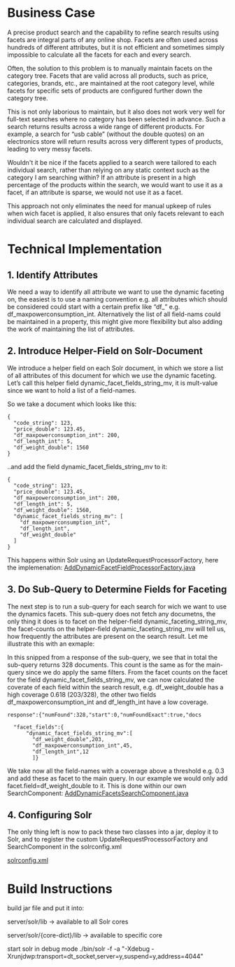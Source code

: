 # Business Case 

A precise product search and the capability to refine search results using facets are integral parts of any online shop.
Facets are often used across hundreds of different attributes, but it is not efficient and sometimes simply impossible to calculate all the facets for each and every search.

Often, the solution to this problem is to manually maintain facets on the category tree. Facets that are valid across all products, such as price, categories, brands, etc., are maintained at the root category level, while facets for specific sets of products are configured further down the category tree.

This is not only laborious to maintain, but it also does not work very well for full-text searches where no category has been selected in advance. Such a search returns results across a wide range of different products. For example, a search for “usb cable” (without the double quotes) on an electronics store will return results across very different types of products, leading to very messy facets. 

Wouldn't it be nice if the facets applied to a search were tailored to each individual search, rather than relying on any static context such as the category I am searching within? If an attribute is present in a high percentage of the products within the search, we would want to use it as a facet, if an attribute is sparse, we would not use it as a facet.

This approach not only eliminates the need for manual upkeep of rules when wich facet is applied, it also ensures that only facets relevant to each individual search are calculated and displayed.

# Technical Implementation

## 1. Identify Attributes
 We need a way to identify all attribute we want to use the dynamic faceting on, the easiest is to use a naming convention e.g. all attributes which should be considered could start with a certain prefix like “df_” e.g. df_maxpowerconsumption_int. Alternatively the list of all field-nams could be maintained in a property, this might give more flexibility but also adding the work of maintaining the list of attributes.

## 2. Introduce Helper-Field on Solr-Document
We introduce a helper field on each Solr document, in which we store a list of all attributes of this document for which we use the dynamic faceting. Let’s call this helper field dynamic_facet_fields_string_mv, it is mult-value since we want to hold a list of a field-names.

So we take a document which looks like this:
```
{
  "code_string": 123,
  "price_double": 123.45,
  "df_maxpowerconsumption_int": 200,
  "df_length_int": 5,
  "df_weight_double": 1560
}
```
..and add the field dynamic_facet_fields_string_mv to it:
```
{
  "code_string": 123,
  "price_double": 123.45,
  "df_maxpowerconsumption_int": 200,
  "df_length_int": 5,
  "df_weight_double": 1560,
  "dynamic_facet_fields_string_mv": [
    "df_maxpowerconsumption_int",
    "df_length_int",
    "df_weight_double"
  ]
}
```
This happens within Solr using an UpdateRequestProcessorFactory, here the implemenation:
[AddDynamicFacetFieldProcessorFactory.java](https://github.com/renatoh/dynamicFacetingWithSolr/blob/main/src/main/java/custom/AddDynamicFacetFieldProcessorFactory.java)

## 3. Do Sub-Query to Determine Fields for Faceting
The next step is to run a sub-query for each search for wich we want to use the dynamics facets. This sub-query does not fetch any documetns, the only thing it does is to facet on the helper-field dynamic_faceting_string_mv, the facet-counts on the helper-field dynamic_faceting_string_mv will tell us, how frequently the attributes are present on the search result. Let me illustrate this with an exmaple:

In this snipped from a response of the sub-query, we see that in total the sub-query returns 328 documents. This count is the same as for the main-query since we do apply the same filters. From the facet counts on the facet for the field dynamic_facet_fields_string_mv, we can now calculated the coverate of each field within the search result, e.g. df_weight_double has a high coverage 0.618 (203/328), the other two fields df_maxpowerconsumption_int and df_length_int have a low coverage.
```
response":{"numFound":328,"start":0,"numFoundExact":true,"docs

  "facet_fields":{
      "dynamic_facet_fields_string_mv":[
        "df_weight_double",203,
        "df_maxpowerconsumption_int",45,
        "df_length_int",12
        ]}
``` 
We take now all the field-names with a coverage above a threshold e.g. 0.3 and add these as facet to the main query. In our example we would only add facet.field=df_weight_double to it.
This is done within our own SearchComponent:
[AddDynamicFacetsSearchComponent.java](https://github.com/renatoh/dynamicFacetingWithSolr/blob/main/src/main/java/custom/AddDynamicFacetsSearchComponent.java)

## 4. Configuring Solr
The only thing left is now to pack these two classes into a jar, deploy it to Solr, and to register the custom UpdateRequestProcessorFactory and SearchComponent in the solrconfig.xml

[solrconfig.xml](https://github.com/renatoh/dynamicFacetingWithSolr/blob/main/resources/solrconfig.xml)

# Build Instructions

build jar file and put it into:

server/solr/lib -> available to all Solr cores

server/solr/{core-dict}/lib -> available to specific core

start solr in debug mode ./bin/solr -f -a "-Xdebug -Xrunjdwp:transport=dt_socket,server=y,suspend=y,address=4044"
